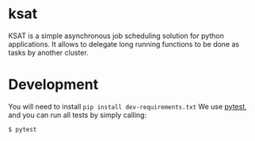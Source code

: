 # ksat

KSAT is a simple asynchronous job scheduling solution for python applications.
It allows to delegate long running functions to be done as tasks by another cluster.


# Development

You will need to install `pip install dev-requirements.txt`
We use [pytest](https://docs.pytest.org/), and you can run all tests by simply calling:
```
$ pytest
```
